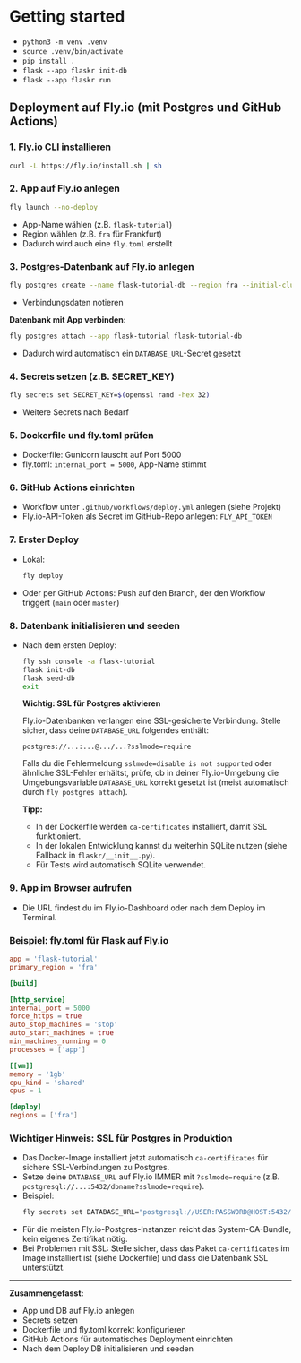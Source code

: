 # Getting started

* ```python3 -m venv .venv```
* ```source .venv/bin/activate```
* ```pip install .```
* ```flask --app flaskr init-db```
* ```flask --app flaskr run```

## Deployment auf Fly.io (mit Postgres und GitHub Actions)

### 1. Fly.io CLI installieren

```bash
curl -L https://fly.io/install.sh | sh
```

### 2. App auf Fly.io anlegen

```bash
fly launch --no-deploy
```
- App-Name wählen (z.B. `flask-tutorial`)
- Region wählen (z.B. `fra` für Frankfurt)
- Dadurch wird auch eine `fly.toml` erstellt

### 3. Postgres-Datenbank auf Fly.io anlegen

```bash
fly postgres create --name flask-tutorial-db --region fra --initial-cluster-size 1
```
- Verbindungsdaten notieren

**Datenbank mit App verbinden:**
```bash
fly postgres attach --app flask-tutorial flask-tutorial-db
```
- Dadurch wird automatisch ein `DATABASE_URL`-Secret gesetzt

### 4. Secrets setzen (z.B. SECRET_KEY)

```bash
fly secrets set SECRET_KEY=$(openssl rand -hex 32)
```
- Weitere Secrets nach Bedarf

### 5. Dockerfile und fly.toml prüfen
- Dockerfile: Gunicorn lauscht auf Port 5000
- fly.toml: `internal_port = 5000`, App-Name stimmt

### 6. GitHub Actions einrichten
- Workflow unter `.github/workflows/deploy.yml` anlegen (siehe Projekt)
- Fly.io-API-Token als Secret im GitHub-Repo anlegen: `FLY_API_TOKEN`

### 7. Erster Deploy
- Lokal:
  ```bash
  fly deploy
  ```
- Oder per GitHub Actions: Push auf den Branch, der den Workflow triggert (`main` oder `master`)

### 8. Datenbank initialisieren und seeden
- Nach dem ersten Deploy:
  ```bash
  fly ssh console -a flask-tutorial
  flask init-db
  flask seed-db
  exit
  ```
  
  **Wichtig: SSL für Postgres aktivieren**
  
  Fly.io-Datenbanken verlangen eine SSL-gesicherte Verbindung. Stelle sicher, dass deine `DATABASE_URL` folgendes enthält:
  
  ```
  postgres://...:...@.../...?sslmode=require
  ```
  
  Falls du die Fehlermeldung `sslmode=disable is not supported` oder ähnliche SSL-Fehler erhältst, prüfe, ob in deiner Fly.io-Umgebung die Umgebungsvariable `DATABASE_URL` korrekt gesetzt ist (meist automatisch durch `fly postgres attach`).
  
  **Tipp:**
  - In der Dockerfile werden `ca-certificates` installiert, damit SSL funktioniert.
  - In der lokalen Entwicklung kannst du weiterhin SQLite nutzen (siehe Fallback in `flaskr/__init__.py`).
  - Für Tests wird automatisch SQLite verwendet.

### 9. App im Browser aufrufen
- Die URL findest du im Fly.io-Dashboard oder nach dem Deploy im Terminal.

### Beispiel: fly.toml für Flask auf Fly.io

```toml
app = 'flask-tutorial'
primary_region = 'fra'

[build]

[http_service]
internal_port = 5000
force_https = true
auto_stop_machines = 'stop'
auto_start_machines = true
min_machines_running = 0
processes = ['app']

[[vm]]
memory = '1gb'
cpu_kind = 'shared'
cpus = 1

[deploy]
regions = ['fra']
```

### Wichtiger Hinweis: SSL für Postgres in Produktion
- Das Docker-Image installiert jetzt automatisch `ca-certificates` für sichere SSL-Verbindungen zu Postgres.
- Setze deine `DATABASE_URL` auf Fly.io IMMER mit `?sslmode=require` (z.B. `postgresql://...:5432/dbname?sslmode=require`).
- Beispiel:
  ```bash
  fly secrets set DATABASE_URL="postgresql://USER:PASSWORD@HOST:5432/DBNAME?sslmode=require"
  ```
- Für die meisten Fly.io-Postgres-Instanzen reicht das System-CA-Bundle, kein eigenes Zertifikat nötig.
- Bei Problemen mit SSL: Stelle sicher, dass das Paket `ca-certificates` im Image installiert ist (siehe Dockerfile) und dass die Datenbank SSL unterstützt.

---

**Zusammengefasst:**
- App und DB auf Fly.io anlegen
- Secrets setzen
- Dockerfile und fly.toml korrekt konfigurieren
- GitHub Actions für automatisches Deployment einrichten
- Nach dem Deploy DB initialisieren und seeden